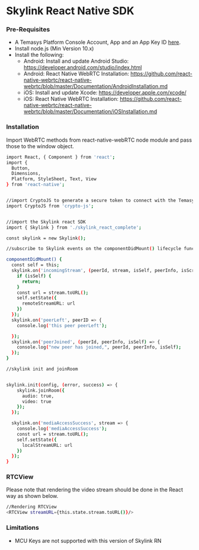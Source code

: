 # Skylink React Native SDK


### Pre-Requisites

- A Temasys Platform Console Account, App and an App Key ID [here](https://github.com/Temasys/GettingStarted).
- Install node.js (Min Version 10.x)
- Install the following:
   * Android: Install and update Android Studio: https://developer.android.com/studio/index.html
   * Android: React Native WebRTC Installation: https://github.com/react-native-webrtc/react-native-webrtc/blob/master/Documentation/AndroidInstallation.md
   * iOS: Install and update Xcode: https://developer.apple.com/xcode/
   * iOS: React Native WebRTC Installation: https://github.com/react-native-webrtc/react-native-webrtc/blob/master/Documentation/iOSInstallation.md

### Installation
Import WebRTC methods from react-native-webRTC node module and pass those to the window object.
```sh
import React, { Component } from 'react';
import {
  Button,
  Dimensions,
  Platform, StyleSheet, Text, View
} from 'react-native';


//import CryptoJS to generate a secure token to connect with the Temasys Platform
import CryptoJS from 'crypto-js';


//import the Skylink react SDK
import { Skylink } from './skylink_react_complete';

const skylink = new Skylink();
```

```sh
//subscribe to Skylink events on the componentDidMount() lifecycle function

componentDidMount() {
  const self = this;
  skylink.on('incomingStream', (peerId, stream, isSelf, peerInfo, isScreensharing, streamId) => {
    if (isSelf) {
      return;
    }
    const url = stream.toURL();
    self.setState({
      remoteStreamURL: url
    })
  });
  skylink.on('peerLeft', peerID => {
    console.log('this peer peerLeft');

  });
  skylink.on('peerJoined', (peerId, peerInfo, isSelf) => {
    console.log("new peer has joined,", peerId, peerInfo, isSelf);
  });
}
```

```sh
//skylink init and joinRoom


skylink.init(config, (error, success) => {
    skylink.joinRoom({
      audio: true,
      video: true
    });
  });

  skylink.on('mediaAccessSuccess', stream => {
    console.log('mediaAccessSuccess');
    const url = stream.toURL();
    self.setState({
      localStreamURL: url
    })
  });
}
```
### RTCView
Please note that rendering the video stream should be done in the React way as shown below.
```sh
//Rendering RTCView
<RTCView streamURL={this.state.stream.toURL()}/>
```

### Limitations
 - MCU Keys are not supported with this version of Skylink RN
